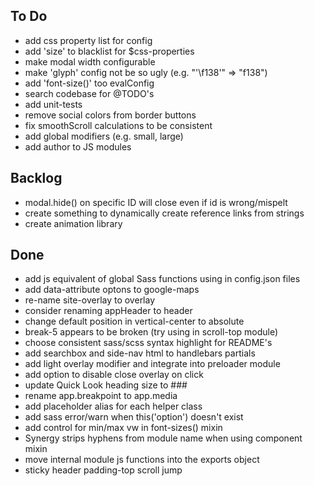 ## To Do

* add css property list for config
* add 'size' to blacklist for $css-properties
* make modal width configurable
* make 'glyph' config not be so ugly (e.g. "'\\f138'" => "f138")
* add 'font-size()' too evalConfig
* search codebase for @TODO's
* add unit-tests
* remove social colors from border buttons
* fix smoothScroll calculations to be consistent
* add global modifiers (e.g. small, large)
* add author to JS modules

## Backlog

* modal.hide() on specific ID will close even if id is wrong/mispelt
* create something to dynamically create reference links from strings
* create animation library

## Done

* add js equivalent of global Sass functions using in config.json files
* add data-attribute optons to google-maps
* re-name site-overlay to overlay
* consider renaming appHeader to header
* change default position in vertical-center to absolute
* break-5 appears to be broken (try using in scroll-top module)
* choose consistent sass/scss syntax highlight for README's
* add searchbox and side-nav html to handlebars partials
* add light overlay modifier and integrate into preloader module
* add option to disable close overlay on click
* update Quick Look heading size to ###
* rename app.breakpoint to app.media
* add placeholder alias for each helper class
* add sass error/warn when this('option') doesn't exist
* add control for min/max vw in font-sizes() mixin
* Synergy strips hyphens from module name when using component mixin
* move internal module js functions into the exports object
* sticky header padding-top scroll jump